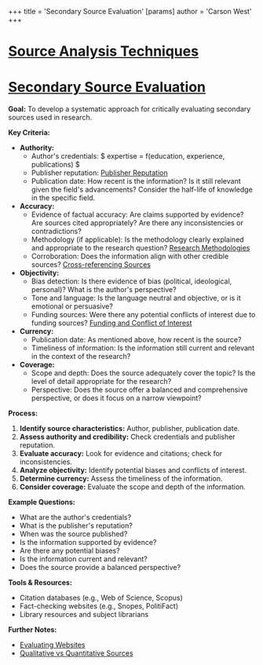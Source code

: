 +++
 title = 'Secondary Source Evaluation'
[params]
	author = 'Carson West'
+++
# [Source Analysis Techniques](./../source-analysis-techniques/)
# [Secondary Source Evaluation](./../secondary-source-evaluation/)

**Goal:** To develop a systematic approach for critically evaluating secondary sources used in research.

**Key Criteria:**

* **Authority:**
    * Author's credentials:  $ expertise = f(education, experience, publications) $ 
    * Publisher reputation: [Publisher Reputation](./../publisher-reputation/)
    * Publication date:  How recent is the information?  Is it still relevant given the field's advancements?  Consider the half-life of knowledge in the specific field.
* **Accuracy:**
    * Evidence of factual accuracy:  Are claims supported by evidence?  Are sources cited appropriately?  Are there any inconsistencies or contradictions?
    * Methodology (if applicable):  Is the methodology clearly explained and appropriate to the research question?  [Research Methodologies](./../research-methodologies/)
    * Corroboration: Does the information align with other credible sources? [Cross-referencing Sources](./../cross-referencing-sources/)
* **Objectivity:**
    * Bias detection:  Is there evidence of bias (political, ideological, personal)?  What is the author's perspective?
    * Tone and language:  Is the language neutral and objective, or is it emotional or persuasive?
    * Funding sources:  Were there any potential conflicts of interest due to funding sources? [Funding and Conflict of Interest](./../funding-and-conflict-of-interest/)
* **Currency:**
    * Publication date: As mentioned above, how recent is the source?
    * Timeliness of information: Is the information still current and relevant in the context of the research?
* **Coverage:**
    * Scope and depth: Does the source adequately cover the topic?  Is the level of detail appropriate for the research?
    * Perspective: Does the source offer a balanced and comprehensive perspective, or does it focus on a narrow viewpoint?

**Process:**

1. **Identify source characteristics:** Author, publisher, publication date.
2. **Assess authority and credibility:** Check credentials and publisher reputation.
3. **Evaluate accuracy:** Look for evidence and citations; check for inconsistencies.
4. **Analyze objectivity:** Identify potential biases and conflicts of interest.
5. **Determine currency:** Assess the timeliness of the information.
6. **Consider coverage:** Evaluate the scope and depth of the information.

**Example Questions:**

* What are the author's credentials?
* What is the publisher's reputation?
* When was the source published?
* Is the information supported by evidence?
* Are there any potential biases?
* Is the information current and relevant?
* Does the source provide a balanced perspective?


**Tools & Resources:**

* Citation databases (e.g., Web of Science, Scopus)
* Fact-checking websites (e.g., Snopes, PolitiFact)
* Library resources and subject librarians


**Further Notes:**

* [Evaluating Websites](./../evaluating-websites/)
* [Qualitative vs Quantitative Sources](./../qualitative-vs-quantitative-sources/)


